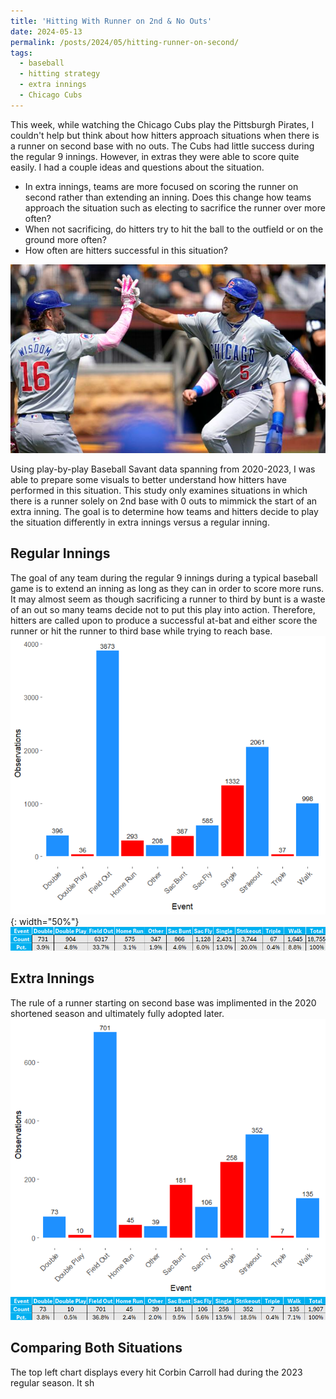 ```yaml
---
title: 'Hitting With Runner on 2nd & No Outs'
date: 2024-05-13
permalink: /posts/2024/05/hitting-runner-on-second/
tags:
  - baseball
  - hitting strategy
  - extra innings
  - Chicago Cubs
---
```


This week, while watching the Chicago Cubs play the Pittsburgh Pirates, I couldn't help but think about how hitters approach situations when there is a runner on second base with no outs. The Cubs had little success during the regular 9 innings. However, in extras they were able to score quite easily. I had a couple ideas and questions about the situation. 
- In extra innings, teams are more focused on scoring the runner on second rather than extending an inning. Does this change how teams approach the situation such as electing to sacrifice the runner over more often? 
- When not sacrificing, do hitters try to hit the ball to the outfield or on the ground more often?
- How often are hitters successful in this situation?

![Illustration of Cubs vs. Pirates](/images/Cubs-Pirates-Baseball-33-1687355326.png)

Using play-by-play Baseball Savant data spanning from 2020-2023, I was able to prepare some visuals to better understand how hitters have performed in this situation. This study only examines situations in which there is a runner solely on 2nd base with 0 outs to mimmick the start of an extra inning. The goal is to determine how teams and hitters decide to play the situation differently in extra innings versus a regular inning. 

Regular Innings
------
The goal of any team during the regular 9 innings during a typical baseball game is to extend an inning as long as they can in order to score more runs. It may almost seem as though sacrificing a runner to third by bunt is a waste of an out so many teams decide not to put this play into action. Therefore, hitters are called upon to produce a successful at-bat and either score the runner or hit the runner to third base while trying to reach base. 
![Table showing the distribution of events for the at-bat following in regular innings](/images/secondbasecount1.png){: width="50%"}
![Table showing the distribution of events for the at-bat following in regular innings](/images/secondbasecount.png)


Extra Innings
------
The rule of a runner starting on second base was implimented in the 2020 shortened season and ultimately fully adopted later. 
![Table showing the distribution of events for the at-bat following in extra innings](/images/secondbasecountextras1.png) 
![Table showing the distribution of events for the at-bat following in extra innings](/images/secondbasecountextras.png)

Comparing Both Situations
------
The top left chart displays every hit Corbin Carroll had during the 2023 regular season. It sh
